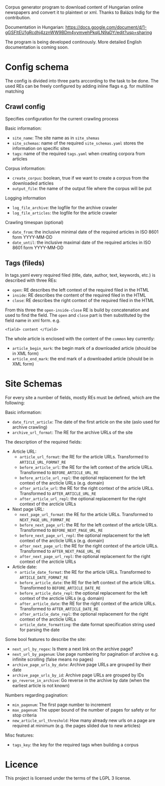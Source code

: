 Corpus generator program to download content of Hungarian online newspapers and convert it to plaintext or xml.
Thanks to Balázs Indig for the contribution.

Documentation in Hungarian:
https://docs.google.com/document/d/1-gGSFltEU1gRcdhj4zznWW9BDm4yymvehPkqILN9aDY/edit?usp=sharing

The program is being developed continously.
More detailed English documentation is coming soon.

# Config schema

The config is divided into three parts arccording to the task to be done. The used REs can be freely configured by adding inline flags e.g. for multiline matching

## Crawl config

Specifies configuration for the current crawling process

Basic information:

- `site_name`: The site name as in `site_shemas`
- `site_schemas`: name of the required `site_schemas.yaml` stores the information on specific sites
- `tags`: name of the required `tags.yaml` when creating corpora from articles

Corpus information:

- `create_corpus`: boolean, true if we want to create a corpus from the downloaded articles
- `output_file`: the name of the output file where the corpus will be put

Logging information
	
- `log_file_archive`: the logfile for the archive crawler
- `log_file_articles`: the logfile for the article crawler

Crawling timespan (optional)

- `date_from`: the inclusive minimal date of the required articles in ISO 8601 form YYYY-MM-DD
- `date_until`: the inclusive maximal date of the required articles in ISO 8601 form YYYY-MM-DD

## Tags (fileds)

In tags.yaml every required filed (title, date, author, text, keywords, etc.) is described with three REs:

- `open`: RE describes the left context of the required filed in the HTML
- `inside`: RE describes the content of the required filed in the HTML
- `close`:  RE describes the right context of the required filed in the HTML

From this three the `open-inside-close` RE is build by concatenation and used to find the field. 
The `open` and `close` part is then substituted by the field name in xml form. e.g. 

    <field> content </field>

The whole article is enclosed with the content of the `common` key currently:
	
- `article_begin_mark`: the begin mark of a downloaded article (should be in XML form)
- `article_end_mark`:  the end mark of a downloaded article (should be in XML form)

# Site Schemas

For every site a number of fields, mostly REs must be defined, which are the following:

Basic information:

- `date_first_article`: The date of the first article on the site (aslo used for archive crawling)
- `archive_url_format`: The RE for the archive URLs of the site

The description of the required fields:	

- Article URL:
    - `article_url_format`: the RE for the article URLs. Transformed to `ARTICLE_URL_FORMAT_RE`
    - `before_article_url`: the RE for the left context of the article URLs. Transformed to `BEFORE_ARTICLE_URL_RE`
    - `before_article_url_repl`: the optional replacement for the left context of the arcticle URLs (e.g. domain)
    - `after_article_url`: the RE for the right context of the article URLs. Transformed to `AFTER_ARTICLE_URL_RE`
    - `after_article_url_repl`: the optional replacement for the right context of the arcticle URLs 
- Next page URL:
    - `next_page_url_format`: the RE for the article URLs. Transformed to `NEXT_PAGE_URL_FORMAT_RE`
    - `before_next_page_url`: the RE for the left context of the article URLs. Transformed to `BEFORE_NEXT_PAGE_URL_RE`
    - `before_next_page_url_repl`: the optional replacement for the left context of the arcticle URLs (e.g. domain)
    - `after_next_page_url`: the RE for the right context of the article URLs. Transformed to `AFTER_NEXT_PAGE_URL_RE`
    - `after_next_page_url_repl`: the optional replacement for the right context of the arcticle URLs 
- Article date:
    - `article_date_format`: the RE for the article URLs. Transformed to `ARTICLE_DATE_FORMAT_RE`
    - `before_article_date`: the RE for the left context of the article URLs. Transformed to `BEFORE_ARTICLE_DATE_RE`
    - `before_article_date_repl`: the optional replacement for the left context of the arcticle URLs (e.g. domain)
    - `after_article_date`: the RE for the right context of the article URLs. Transformed to `AFTER_ARTICLE_DATE_RE`
    - `after_article_date_repl`: the optional replacement for the right context of the arcticle URLs 
    - `article_date_formatting`: the date format specification string used for parsing the date

Some bool features to describe the site:

- `next_url_by_regex`: Is there a next link on the archive page?
- `next_url_by_pagenum`: Use page numbering for pagination of archive e.g. infinite scrolling (false means no pages)
- `archive_page_urls_by_date`: Archive page URLs are grouped by their date
- `archive_page_urls_by_id`: Archive page URLs are grouped by IDs
- `go_reverse_in_archive`: Go reverse in the archive by date (when the earliest article is not known)

Numbers regarding pagination:

- `min_pagenum`: The first page number to increment
- `max_pagenum`: The upper bound of the number of pages for safety or for stop criteria
- `new_article_url_threshold`: How many already new urls on a page are required at minimum (e.g. the pages slided due to new articles)

Misc features:

- `tags_key`: the key for the required tags when building a corpus

# Licence

This project is licensed under the terms of the LGPL 3 license.
